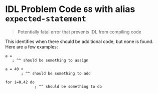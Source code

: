 # IDL Problem Code `68` with alias `expected-statement`

> Potentially fatal error that prevents IDL from compiling code

This identifies when there should be additional code, but none is found. Here are a few examples:

```idl
a =
   ; ^^ should be something to assign
```

```idl
a = 40 +
       ; ^^ should be something to add
```

```idl
for i=0,42 do
             ; ^^ should be something to do
```
